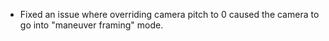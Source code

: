 - Fixed an issue where overriding camera pitch to 0 caused the camera to go into "maneuver framing" mode.   
